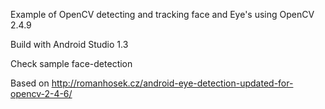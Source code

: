 Example of OpenCV detecting and tracking face and Eye's using OpenCV 2.4.9

Build with Android Studio 1.3

Check sample face-detection

Based on http://romanhosek.cz/android-eye-detection-updated-for-opencv-2-4-6/